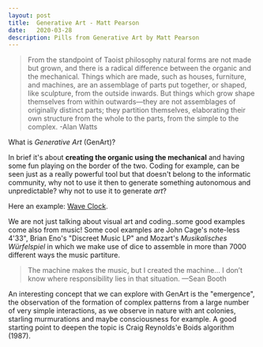 ```yaml
---
layout: post
title:  Generative Art - Matt Pearson
date:   2020-03-28
description: Pills from Generative Art by Matt Pearson
---
```



<blockquote>
From the standpoint of Taoist philosophy natural forms are not made but grown, and there is a radical difference between the organic and the mechanical.
Things which are made, such as houses, furniture, and machines, are an assemblage of parts put together, or shaped, like sculpture, from the outside inwards.
But things which grow shape themselves from within outwards—they are not assemblages of originally distinct parts; they partition themselves, elaborating their own structure from the whole to the parts, from the simple to the complex.
-Alan Watts
</blockquote>

What is *Generative Art* (GenArt)? 

In brief it's about **creating the organic using the mechanical** and having some fun playing on the border of the two. Coding for example, can be seen just as a really powerful tool but that doesn't belong to the informatic community, why not to use it then to generate something autonomous and unpredictable? why not to use it to generate *art*?

Here an example: <a href="https://fabiomarchiano.github.io/projects/waveclock" target="_blank">Wave Clock</a>.

We are not just talking about visual art and coding..some good examples come also from music! Some cool examples are John Cage's note-less 4'33", Brian Eno's "Discreet Music LP" and Mozart's *Musikalisches Würfelspiel* in which we make use of dice to assemble in more than 7000 different ways the music partiture.

<blockquote>
The machine makes the music, but I created the machine…
I don’t know where responsibility lies in that situation.
—Sean Booth
</blockquote>


An interesting concept that we can explore with GenArt is the "emergence", the observation of the formation of complex patterns from a large number of very simple interactions, as we observe in nature with ant colonies, starling murmurations and maybe consciousness for example. A good starting point to deepen the topic is Craig Reynolds'e Boids algorithm (1987). 
